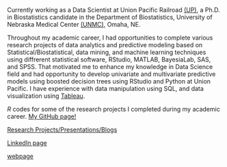 Currently working as a Data Scientist at Union Pacific Railroad [(UP)](https://www.up.com/index.htm), a Ph.D. in Biostatistics candidate in the Department of Biostatistics, University of Nebraska Medical Center [(UNMC)](https://www.unmc.edu/publichealth/departments/biostatistics/), Omaha, NE. 

Throughout my academic career, I had opportunities to complete various research projects of data analytics and predictive modeling based on Statistical/Biostatistical, data mining, and machine learning techniques using diffrerent statistical software, RStudio, MATLAB, BayesiaLab, SAS, and SPSS. That motivated me to enhance my knowledge in Data Science field and had opportunity to develop univariate and multivariate predictive models using boosted decision trees using RStudio and Python at Union Pacific. I have experience with data manipulation using SQL, and data visualization using [Tableau](https://public.tableau.com/profile/nirosha.p.rathnayake#!/). 

*R* codes for some of the research projects I completed during my academic career. [My GitHub page!](https://github.com/niroshar/AcademicProjects)

[Research Projects/Presentations/Blogs](https://niroshar.github.io/My-Profile/links/Professional.html)


[LinkedIn page](https://www.linkedin.com/in/nirosha-rathnayake-89501385/)


[webpage](https://niroshar.github.io/My-Profile/)


